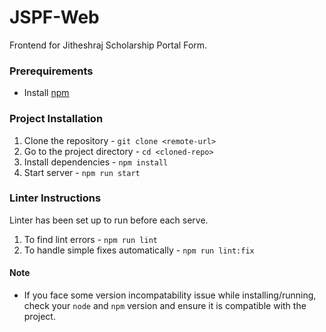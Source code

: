 # JSPF-Web
Frontend for Jitheshraj Scholarship Portal Form.

### Prerequirements

* Install [npm](https://docs.npmjs.com/downloading-and-installing-node-js-and-npm)

### Project Installation

1. Clone the repository - `git clone <remote-url>`
2. Go to the project directory - `cd <cloned-repo>`
3. Install dependencies - `npm install`
4. Start server - `npm run start`

### Linter Instructions

Linter has been set up to run before each serve.
1. To find lint errors - `npm run lint`
2. To handle simple fixes automatically - `npm run lint:fix`

#### Note

* If you face some version incompatability issue while installing/running, check your `node` and `npm` version and ensure it is compatible with the project.